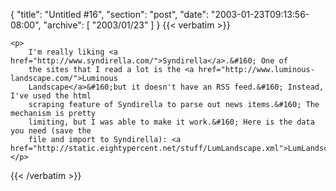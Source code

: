 {
  "title": "Untitled #16",
  "section": "post",
  "date": "2003-01-23T09:13:56-08:00",
  "archive": [
    "2003/01/23"
  ]
}
{{< verbatim >}}

    <p>
        I'm really liking <a href="http://www.syndirella.com/">Syndirella</a>.&#160; One of
        the sites that I read a lot is the <a href="http://www.luminous-landscape.com/">Luminous
        Landscape</a>&#160;but it doesn't have an RSS feed.&#160; Instead, I've used the html
        scraping feature of Syndirella to parse out news items.&#160; The mechanism is pretty
        limiting, but I was able to make it work.&#160; Here is the data you need (save the
        file and import to Syndirella): <a href="http://static.eightypercent.net/stuff/LumLandscape.xml">LumLandscape.xml</a>
    </p>

{{< /verbatim >}}
